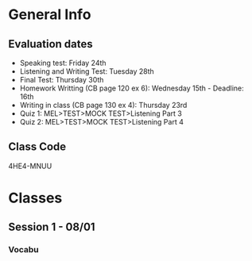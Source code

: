 # General Info 
## Evaluation dates
+ Speaking test: Friday 24th
+ Listening and Writing Test: Tuesday 28th
+ Final Test: Thursday 30th
+ Homework Writting (CB page 120 ex 6): Wednesday 15th - Deadline: 16th
+ Writing in class (CB page 130 ex 4): Thursday 23rd
+ Quiz 1: MEL>TEST>MOCK TEST>Listening Part 3
+ Quiz 2: MEL>TEST>MOCK TEST>Listening Part 4

## Class Code
4HE4-MNUU

# Classes
## Session 1 - 08/01
### Vocabu